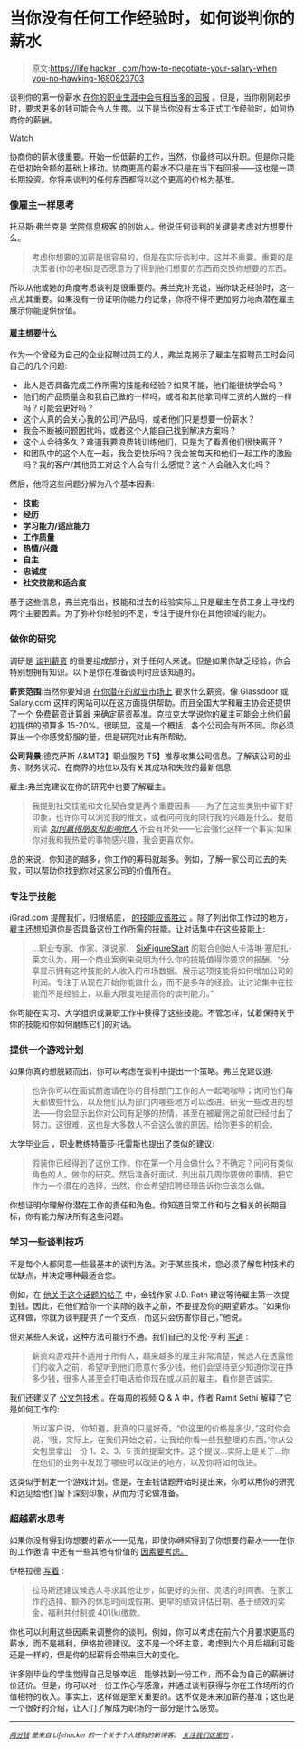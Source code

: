 # 当你没有任何工作经验时，如何谈判你的薪水

> 原文:[https://life hacker . com/how-to-negotiate-your-salary-when you-no-hawking-1680823703](https://lifehacker.com/how-to-negotiate-your-salary-when-you-dont-have-any-wor-1680823703)

谈判你的第一份薪水 [在你的职业生涯中会有相当多的回报](http://lifehacker.com/not-negotiating-your-salary-could-cost-you-500-000-in-5968375) 。但是，当你刚刚起步时，要求更多的钱可能会令人生畏。以下是当你没有太多正式工作经验时，如何协商你的薪酬。

Watch

协商你的薪水很重要。开始一份低薪的工作，当然，你最终可以升职。但是你只能在低初始金额的基础上移动。协商更高的薪水不只是在当下有回报——这也是一项长期投资。你将来谈判的任何东西都将以这个更高的价格为基准。

### 像雇主一样思考

托马斯·弗兰克是 [学院信息极客](http://collegeinfogeek.com/) 的创始人。他说任何谈判的关键是考虑对方想要什么。

> 考虑你想要的加薪是很容易的，但是在实际谈判中，这并不重要。重要的是决策者(你的老板)是否愿意为了得到他们想要的东西而交换你想要的东西。

所以从他或她的角度考虑谈判是很重要的。弗兰克补充说，当你缺乏经验时，这一点尤其重要。如果没有一份证明你能力的记录，你将不得不更加努力地向潜在雇主展示你能提供价值。

#### 雇主想要什么

作为一个曾经为自己的企业招聘过员工的人，弗兰克揭示了雇主在招聘员工时会问自己的几个问题:

*   此人是否具备完成工作所需的技能和经验？如果不能，他们能很快学会吗？
*   他们的产品质量会和我自己做的一样吗，或者和其他拿同样工资的人做的一样吗？可能会更好吗？
*   这个人真的会关心我的公司/产品吗，或者他们只是想要一份薪水？
*   我会不断被问题困扰吗，或者这个人能自己找到解决方案吗？
*   这个人会待多久？难道我要浪费钱训练他们，只是为了看着他们很快离开？
*   和团队中的这个人在一起，我会更快乐吗？我会被每天和他们一起工作的激励吗？我的客户/其他员工对这个人会有什么感觉？这个人会融入文化吗？

然后，他将这些问题分解为八个基本因素:

*   **技能**
*   **经历**
*   **学习能力/适应能力**
*   **工作质量**
*   **热情/兴趣**
*   **自主**
*   **忠诚度**
*   **社交技能和适合度**

基于这些信息，弗兰克指出，技能和过去的经验实际上只是雇主在员工身上寻找的两个主要因素。为了弥补你经验的不足，专注于提升你在其他领域的能力。

### 做你的研究

调研是 [谈判薪资](https://lifehacker.com/how-to-negotiate-your-salary-1566202988) 的重要组成部分，对于任何人来说。但是如果你缺乏经验，你会特别想拥有知识。以下是你在准备谈判时应该知道的。

**薪资范围**:当然你要知道 [在你潜在的就业市场上](http://lifehacker.com/know-what-salary-to-ask-for-in-your-new-job-5041815) 要求什么薪资。像 Glassdoor 或 Salary.com 这样的网站可以在这方面提供帮助。而且全国大学和雇主协会还提供了一个 [免费薪资计算器](http://www.jobsearchintelligence.com/NACE/jobseekers/salary-calculator.php) 来确定薪资基准。克拉克大学说你的雇主可能会比他们最初提供的预算多 15-20%。很明显，这是一个概括，各个公司会有所不同。你必须算出一个你感觉舒服的量，但是研究对此有所帮助。

**公司背景**:德克萨斯 A&MT3】职业服务 T5】推荐收集公司信息。了解该公司的业务、财务状况、在商界的地位以及有关其成功和失败的最新信息

雇主:弗兰克建议在你的研究中也要了解雇主。

> 我提到社交技能和文化契合度是两个重要因素——为了在这些类别中留下好印象，也许你可以浏览我的推文，或者问问我的同行我的兴趣是什么。提前阅读 [*如何赢得朋友和影响他人*](http://lifehacker.com/how-to-win-friends-influence-people-a-guide-148609) 不会有坏处——它会强化这样一个事实:如果你对我和我热爱的事物感兴趣，我会更喜欢你。

总的来说，你知道的越多，你工作的筹码就越多。例如，了解一家公司过去的失败，可以帮助你找到你对这家公司的价值所在。

### 专注于技能

iGrad.com 提醒我们，归根结底， [的技能应该胜过](http://www.igrad.com/articles/salary-negotiation-tips-for-entry-level-experience) 。除了列出你工作过的地方，雇主还想知道你是否具备这份工作所需的技能。让对话集中在这些技能上:

> ...职业专家、作家、演说家、 [SixFigureStart](http://www.sixfigurestart.com/) 的联合创始人卡洛琳·塞尼扎-莱文认为，用一个商业案例来说明为什么你的技能值得你要求的报酬。“分享显示拥有这种技能的人收入的市场数据。展示这项技能将如何增加公司的利润。专注于从现在开始你能做什么，而不是多年的经验。让讨论集中在技能而不是经验上，以最大限度地提高你的谈判能力。”

你可能在实习、大学组织或兼职工作中获得了这些技能。不管怎样，试着保持关于你的技能和你如何磨练它们的对话。

### 提供一个游戏计划

如果你真的想脱颖而出，你可以考虑在谈判中提出一个策略。弗兰克建议道:

> 也许你可以在面试前邀请在你的目标部门工作的人一起喝咖啡；询问他们每天都做些什么，以及他们认为部门内哪些地方可以改进。研究一些改进的想法——你会显示出你对公司有足够的热情，甚至在被雇佣之前就已经付出了努力。这很难，这也是大多数人不会这么做的原因。给你更多的机会。

大学毕业后 ，职业教练特蕾莎·托雷斯也提出了类似的建议:

> 假装你已经得到了这份工作。你在第一个月会做什么？不确定？问问有类似角色的人。做你的研究。然后准备好面试，列出前几周你要做的事情。把它作为一个潜在的选择，当然，你会希望招聘经理告诉你应该怎么做。

你想证明你理解你潜在工作的责任和角色。你知道日常工作和与之相关的长期目标，你有能力解决所有这些问题。

### 学习一些谈判技巧

不是每个人都同意一些最基本的谈判方法。对于某些技术，您必须了解每种技术的优缺点，并决定哪种最适合您。

例如，在 [他关于这个话题的帖子](https://lifehacker.com/how-to-negotiate-your-salary-1566202988) 中，金钱作家 J.D. Roth 建议等待雇主第一次提到钱。因此，在他们给你一个实际的数字之前，不要提及你的期望薪水。“如果你这样做，你就为谈判提供了一个支点，而这只会伤害你自己，”他说。

但对某些人来说，这种方法可能行不通。我们自己的艾伦·亨利 [写道](http://lifehacker.com/don-t-be-too-afraid-to-name-the-first-number-when-negot-5962008) :

> 薪资鸡游戏并不适用于所有人，越来越多的雇主非常清楚，候选人在透露他们的收入之前，希望听到他们愿意付多少钱。他们会坚持至少知道你现在挣多少钱，很多人甚至会打电话给你现在或以前的雇主，看你是否诚实。

我们还建议了 [公文包技术](http://lifehacker.com/negotiate-the-salary-you-want-with-the-briefcase-techni-5877193) 。在每周的视频 Q & A 中，作者 Ramit Sethi 解释了它是如何工作的:

> 所以客户说，‘你知道，我真的只是好奇。“你这里的价格是多少，”这时你会说，‘哦，实际上，在我们开始之前，让我给你看一些我整理的东西。’你从公文包里拿出一份 1、2、3、5 页的提案文件。这个提议...实际上是关于...你在他们的业务中发现了哪些可以改进的地方，以及你将如何改进。

这类似于制定一个游戏计划。但是，在金钱话题开始时提出来，你可以用你的研究和远见给他们留下深刻印象，从而为讨论做准备。

### 超越薪水思考

如果你没有得到你想要的薪水——见鬼，即使你*确实*得到了你想要的薪水——在你的工作邀请 中还有一些其他有价值的 [因素要考虑。](https://lifehacker.com/five-things-you-should-negotiate-at-work-besides-your-s-1538045237)

伊格拉德 [写着](http://www.igrad.com/articles/salary-negotiation-tips-for-entry-level-experience) :

> 拉马斯还建议候选人寻求其他让步，如更好的头衔、灵活的时间表、在家工作的选择、额外的休息时间或假期、更早的绩效评估日期、基于绩效的奖金、福利共付制或 401(k)缴款。

你也可以利用这些因素来调整你的谈判。例如，你可以考虑在前六个月要求更高的薪水，而不是福利，伊格拉德建议。这不是一个坏主意，考虑到六个月后福利可能还是一样的，但是你的起薪将会带来巨大的变化。

许多刚毕业的学生觉得自己足够幸运，能够找到一份工作，而不会为自己的薪酬讨价还价。但是，你可以对一份工作心存感激，并通过谈判获得与你在工作场所的价值相符的收入。事实上，这样做是至关重要的。这不仅是未来加薪的基准；这也是一个很好的介绍，让人们了解成为职场的一部分是什么感觉。

* * *

[*<small>两分钱</small>*](http://ift.tt/MNrhmo) <small>*是来自 Lifehacker 的一个关于个人理财的新博客。*</small> [*<small>关注我们这里的</small>*](http://ift.tt/1cudqxU) *<small>。</small>*